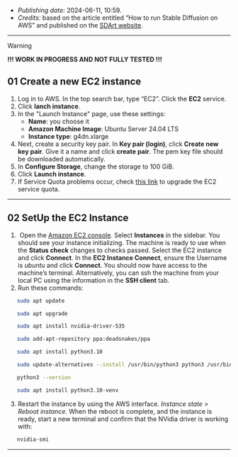 - *Publishing date:* 2024-06-11, 10:59.
- *Credits:* based on the article entitled “How to run Stable Diffusion on AWS” and published on the [SDArt website](https://stable-diffusion-art.com/aws-ec2/).

---

> [!warning]
> **!!! WORK IN PROGRESS AND NOT FULLY TESTED !!!**

## 01 Create a new EC2 instance

1. Log in to AWS. In the top search bar, type “EC2”. Click the **EC2** service.
2. Click **lanch instance**.
3. In the "Launch Instance" page, use these settings:
	-  **Name**: you choose it
	- **Amazon Machine Image**: Ubuntu Server 24.04 LTS
	- **Instance type**: g4dn.xlarge
4.  Next, create a security key pair. In **Key pair (login)**, click **Create new key pair**. Give it a name and click **create pair**. The pem key file should be downloaded automatically.
5. In **Configure Storage**, change the storage to 100 GiB.
6. Click **Launch instance**.
7. If Service Quota problems occur, check [this link](https://console.aws.amazon.com/servicequotas/home/services/ec2/quotas/) to upgrade the EC2 service quota. 
---

## 02 SetUp the EC2 Instance

1.  Open the [Amazon EC2 console](https://console.aws.amazon.com/ec2). Select **Instances** in the sidebar. You should see your instance initializing. The machine is ready to use when the **Status check** changes to checks passed. Select the EC2 instance and click **Connect**. In the **EC2 Instance Connect**, ensure the Username is *ubuntu* and click **Connect**. You should now have access to the machine’s terminal. Alternatively, you can ssh the machine from your local PC using the information in the **SSH client** tab.
2.  Run these commands:
```bash
   sudo apt update
```
```bash
   sudo apt upgrade
```
```bash
   sudo apt install nvidia-driver-535
```
```bash
   sudo add-apt-repository ppa:deadsnakes/ppa
```
```bash
   sudo apt install python3.10
```
```bash
   sudo update-alternatives --install /usr/bin/python3 python3 /usr/bin/python3.10 2
```
```bash
   python3 --version
```
```bash
   sudo apt install python3.10-venv
```
3. Restart the instance by using the AWS interface. *Instance state > Reboot instance.* When the reboot is complete, and the instance is ready, start a new terminal and confirm that the NVidia driver is working with:
```bash
   nvidia-smi
```

---